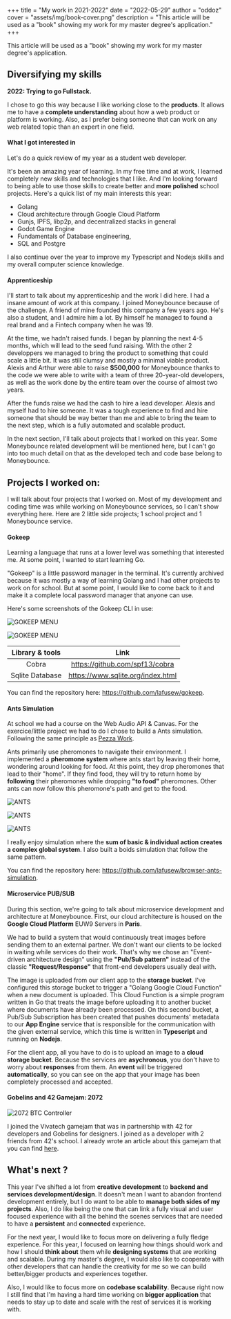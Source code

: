 +++
title = "My work in 2021-2022"
date = "2022-05-29"
author = "oddoz"
cover = "assets/img/book-cover.png"
description = "This article will be used as a \"book\" showing my work for my master degree's application."
+++

This article will be used as a "book" showing my work for my master degree's application.

## Diversifying my skills 

**2022: Trying to go Fullstack.**  

I chose to go this way because I like working close to the **products**. It allows me to have a **complete understanding** about how a web product or platform is working. Also, as I prefer being someone that can work on any web related topic than an expert in one field.    

#### What I got interested in

Let's do a quick review of my year as a student web developer.

It's been an amazing year of learning. In my free time and at work, I learned completely new skills and technologies that I like. And I'm looking forward to being able to use those skills to create better and **more polished** school projects. Here's a quick list of my main interests this year:

- Golang
- Cloud architecture through Google Cloud Platform
- Gunjs, IPFS, libp2p, and decentralized stacks in general
- Godot Game Engine
- Fundamentals of Database engineering,
- SQL and Postgre

I also continue over the year to improve my Typescript and Nodejs skills and my overall computer science knowledge.

#### Apprenticeship

I'll start to talk about my apprenticeship and the work I did here. I had a insane amount of work at this company. I joined Moneybounce because of the challenge. A friend of mine founded this company a few years ago. He's also a student, and I admire him a lot. By himself he managed to found a real brand and a Fintech company when he was 19.

At the time, we hadn't raised funds. I began by planning the next 4-5 months, which will lead to the seed fund raising. With the other 2 developpers we managed to bring the product to something that could scale a little bit. It was still clumsy and mostly a minimal viable product.  Alexis and Arthur were able to raise **$500,000** for Moneybounce thanks to the code we were able to write with a team of three 20-year-old developers, as well as the work done by the entire team over the course of almost two years.

After the funds raise we had the cash to hire a lead developer. Alexis and myself had to hire someone. It was a tough experience to find and hire someone that should be way better than me and able to bring the team to the next step, which is a fully automated and scalable product.

In the next section, I'll talk about projects that I worked on this year. Some Moneybounce related development will be mentioned here, but I can't go into too much detail on that as the developed tech and code base belong to Moneybounce.

## Projects I worked on:

I will talk about four projects that I worked on. Most of my development and coding time was while working on Moneybounce services, so I can't show everything here. Here are 2 little side projects; 1 school project and 1 Moneybounce service.

#### Gokeep

Learning a language that runs at a lower level was something that interested me. At some point, I wanted to start learning Go.

"Gokeep" is a little password manager in the terminal. It's currently archived because it was mostly a way of learning Golang and I had other projects to work on for school. But at some point, I would like to come back to it and make it a complete local password manager that anyone can use.

Here's some screenshots of the Gokeep CLI in use:

![GOKEEP MENU](/assets/img/gokeep2.png)

![GOKEEP MENU](/assets/img/gokeep1.png)

| Library & tools | Link                                              |
| :----:          |    :----:                                         |
| Cobra           | https://github.com/spf13/cobra                    |
| Sqlite Database | https://www.sqlite.org/index.html                 |

You can find the repository here: https://github.com/lafusew/gokeep.

#### Ants Simulation

At school we had a course on the Web Audio API & Canvas. For the exercice/little project we had to do I chose to build a Ants simulation. Following the same principle as [Pezza Work](https://www.youtube.com/watch?v=81GQNPJip2Y).

Ants primarily use pheromones to navigate their environment. I implemented a **pheromone system** where ants start by leaving their home, wondering around looking for food. At this point, they drop pheromones that lead to their "home". If they find food, they will try to return home by **following** their pheromones while dropping **"to food"** pheromones. Other ants can now follow this pheromone's path and get to the food.

![ANTS](/assets/img/ant3.png)

![ANTS](/assets/img/ant2.png)

![ANTS](/assets/img/ant1.png)


I really enjoy simulation where the **sum of basic & individual action creates a complex global system**. I also built a boids simulation that follow the same pattern.

You can find the repository here: https://github.com/lafusew/browser-ants-simulation.

#### Microservice PUB/SUB

During this section, we're going to talk about microservice development and architecture at Moneybounce. First, our cloud architecture is housed on the **Google Cloud Platform** EUW9 Servers in **Paris**.

We had to build a system that would continuously treat images before sending them to an external partner. We don't want our clients to be locked in waiting while services do their work. That's why we chose an "Event-driven architecture design" using the **"Pub/Sub pattern"** instead of the classic **"Request/Response"** that front-end developers usually deal with.

The image is uploaded from our client app to the **storage bucket**. I've configured this storage bucket to trigger a "Golang Google Cloud Function" when a new document is uploaded. This Cloud Function is a simple program written in Go that treats the image before uploading it to another bucket where documents have already been processed. On this second bucket, a Pub/Sub Subscription has been created that pushes documents' metadata to our **App Engine** service that is responsible for the communication with the given external service, which this time is written in **Typescript** and running on **Nodejs**. 

For the client app, all you have to do is to upload an image to a **cloud storage bucket**. Because the services are **asychronous**, you don't have to worry about **responses** from them. An **event** will be triggered **automatically**, so you can see on the app that your image has been completely processed and accepted.

#### Gobelins and 42 Gamejam: 2072

![2072 BTC Controller](/assets/img/btc_playtest.gif)

I joined the Vivatech gamejam that was in partnership with 42 for developers and Gobelins for designers. I joined as a developer with 2 friends from 42's school. I already wrote an article about this gamejam that you can find [here](/posts/2072).


## What's next ?

This year I've shifted a lot from **creative development** to **backend and services development/design**. It doesn't mean I want to abandon frontend development entirely, but I do want to be able to **manage both sides of my projects**. Also, I do like being the one that can link a fully visual and user focused experience with all the behind the scenes services that are needed to have a **persistent** and **connected** experience.

For the next year, I would like to focus more on delivering a fully fledge experience. For this year, I focused on learning how things should work and how I should **think about** them while **designing systems** that are working and scalable. During my master's degree, I would also like to cooperate with other developers that can handle the creativity for me so we can build better/bigger products and experiences together.

Also, I would like to focus more on **codebase scalability**. Because right now I still find that I'm having a hard time working on **bigger application** that needs to stay up to date and scale with the rest of services it is working with.
